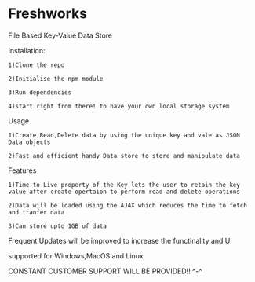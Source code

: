 # Freshworks

File Based Key-Value Data Store

Installation:


    1)Clone the repo
	
    2)Initialise the npm module
	
    3)Run dependencies
	
    4)start right from there! to have your own local storage system
	
	
Usage


    1)Create,Read,Delete data by using the unique key and vale as JSON Data objects
	
    2)Fast and efficient handy Data store to store and manipulate data 
	
	
Features


    1)Time to Live property of the Key lets the user to retain the key value after create opertaion to perform read and delete operations
	
    2)Data will be loaded using the AJAX which reduces the time to fetch and tranfer data
	
    3)Can store upto 1GB of data
	
	
Frequent Updates will be improved to increase the functinality and UI

supported for Windows,MacOS and Linux


CONSTANT CUSTOMER SUPPORT WILL BE PROVIDED!! ^-^
